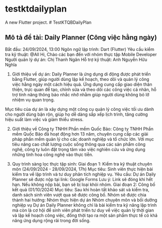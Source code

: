 # testktdailyplan

A new Flutter project.
#   T e s t K T Q B D a i l y P l a n 
 

 Mô tả đề tài: Daily Planner (Công việc hằng ngày)
--------------------------------------------------------------------------------------------------------------
Bắt đầu: 24/09/2024, 13:00
Ngôn ngữ lập trình: Dart (Flutter)
Yêu cầu kiểm tra kỹ thuật: @All Hi, Chào các bạn đến với nhóm thực tập Mobile Developer
Người quản lý dự án: Chị Thanh Ngân
Hỗ trợ kỹ thuật: Anh Nguyễn Hữu Nghĩa

1. Giới thiệu về dự án:
Daily Planner là ứng dụng di động được phát triển bằng Flutter, giúp người dùng lập kế hoạch, theo dõi và quản lý công việc hằng ngày một cách hiệu quả. Ứng dụng cung cấp giao diện thân thiện, trực quan để tạo, chỉnh sửa và theo dõi các công việc cá nhân, hỗ trợ tính năng thông báo nhắc nhở nhằm giúp người dùng không bỏ lỡ nhiệm vụ quan trọng.

Mục tiêu của dự án là xây dựng một công cụ quản lý công việc tối ưu dành cho người dùng bận rộn, giúp họ dễ dàng sắp xếp lịch trình, tăng cường hiệu suất làm việc và giảm thiểu stress.

2. Giới thiệu về Công ty TNHH Phần mềm Quốc Bảo:
Công ty TNHH Phần mềm Quốc Bảo đã hoạt động hơn 13 năm, chuyên cung cấp các giải pháp phần mềm quản lý cho các doanh nghiệp và tổ chức lớn. Với mục tiêu nâng cao chất lượng cuộc sống thông qua các sản phẩm công nghệ, công ty luôn đặt trọng tâm vào việc nghiên cứu và ứng dụng những tinh hoa công nghệ vào thực tiễn.

3. Quy trình sàng lọc thực tập sinh:
Giai đoạn 1: Kiểm tra kỹ thuật chuyên môn (24/09/2024 - 28/09/2024, 17h)
Mục tiêu: Sinh viên thực hiện bài kiểm tra về lập trình và tư duy phân tích nghiệp vụ.
Yêu cầu: Dự án Daily Planner sẽ được nộp tại link: Google Forms
Lưu ý: Link sẽ đóng khi hết hạn. Nếu không nộp bài, bạn sẽ bị loại khỏi nhóm.
Giai đoạn 2: Công bố kết quả (01/10/2024)
Mục tiêu: Sau khi hoàn tất khảo sát và kiểm tra, danh sách sinh viên vượt qua sẽ được công bố. Nhóm sẽ được chia thành hai hướng:
Nhóm thực hiện dự án
Nhóm chuyên môn và bồi dưỡng nghiệp vụ
Dự án Daily Planner không chỉ là bài kiểm tra kỹ năng lập trình mà còn là cơ hội để sinh viên phát triển tư duy về việc quản lý thời gian và lập kế hoạch công việc, đồng thời tạo ra một sản phẩm thực tế có khả năng ứng dụng rộng rãi trong đời sống.
